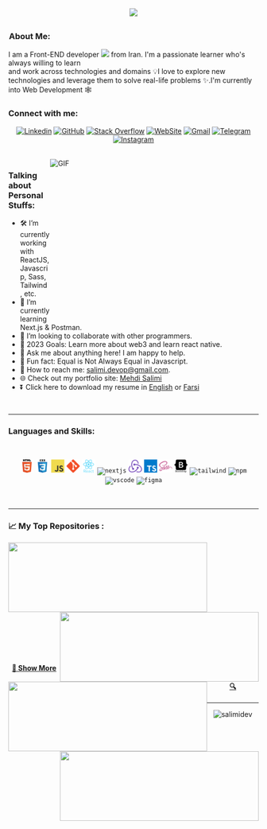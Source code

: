<h1 align="center">
    <img src="https://readme-typing-svg.herokuapp.com/?lines=Hi,+There!+%F0%9F%91%8B;This+is+Mehdi+Salimi;Thanks+for+visiting+my+Github!&center=true&font=Vazirmatn&weight=800&duration=3000&pause=1000&height=100&width=500&color=FDC435&size=30%22">
</h1>

###  About Me:

I am a Front-END developer <img src="https://media.giphy.com/media/WUlplcMpOCEmTGBtBW/giphy.gif" width="30"> from Iran.
I'm a passionate learner who's always willing to learn <br/> and work across technologies and domains 💡I love to explore new technologies and leverage them to solve real-life problems ✨.I'm currently into Web Development 🕸️


### Connect with me:

<div align="center">
    
[![Linkedin](https://img.shields.io/badge/LinkedIn-0A66C2?logo=Linkedin&logoColor=white&style=for-the-badge)](https://www.linkedin.com/in/mehdi-salimi-2050)
[![GitHub](https://img.shields.io/badge/GitHub-181717?logo=GitHub&logoColor=white&style=for-the-badge)](https://github.com/SalimiDev/SalimiDev)
[![Stack Overflow](https://img.shields.io/badge/Stack&nbsp;Overflow-F58025?logo=StackOverflow&logoColor=white&style=for-the-badge)](https://stackoverflow.com/users/17413634/mehdi-salimi)
[![WebSite](https://img.shields.io/badge/WebSite-21759B?logo=WordPress&logoColor=white&style=for-the-badge)](https://mehdisalimi.com)
[![Gmail](https://img.shields.io/badge/Gmail-EA4335?logo=Gmail&logoColor=white&style=for-the-badge)](mailto:salimidevop@gmail.com)
[![Telegram](https://img.shields.io/badge/Telegram-229ED9?logo=Telegram&logoColor=white&style=for-the-badge)](https://t.me/salimidevop)
[![Instagram](https://img.shields.io/badge/Instagram-E4405F?logo=Instagram&logoColor=white&style=for-the-badge)](https://www.instagram.com/mehdi_salimi92)
    
</div>

<br/>


 <img align="right" alt="GIF" src="https://github.com/abhisheknaiidu/abhisheknaiidu/blob/master/code.gif?raw=true" width="420" height="320"/>


### Talking about Personal Stuffs:
    
-   🛠  I’m currently working with ReactJS, Javascrip, Sass, Tailwind , etc.
-   🚀 I’m currently learning Next.js & Postman.
-   👯 I’m looking to collaborate with other programmers.
-   🥅 2023 Goals: Learn more about web3 and learn react native.
-   💬 Ask me about anything here! I am happy to help.
-   👾 Fun fact: Equal is Not Always Equal in Javascript.
-   📧 How to reach me: salimi.devop@gmail.com.
-   🌐 Check out my portfolio site: [Mehdi Salimi](https://mehdisalimi.com)
-   ⏬ Click here to download my resume in [English](https://github.com/SalimiDev/SalimiDev/blob/41664adccfa782def807157eee1533498e5dcb32/resume/Mehdi_Salimi-Frontend_Resume-Ordibehesht-402_eng.pdf?raw=true) or [Farsi](https://github.com/SalimiDev/SalimiDev/blob/da308fe677a30e7aef737c0bf16471655c7d12eb/resume/Mehdi_Salimi-Frontend_Resume-Tir-402_fa.pdf?raw=true)

<br />

---

### Languages and Skills:
&ensp;

<div align="center">
 <code><img height="27" src="https://raw.githubusercontent.com/github/explore/80688e429a7d4ef2fca1e82350fe8e3517d3494d/topics/html/html.png" alt="html"></code>
 <code><img height="27" src="https://raw.githubusercontent.com/github/explore/80688e429a7d4ef2fca1e82350fe8e3517d3494d/topics/css/css.png" alt="css"></code>
 <code><img height="27" src="https://raw.githubusercontent.com/devicons/devicon/master/icons/javascript/javascript-original.svg" alt="javascript"></code>
 <code><img height="27" src="https://raw.githubusercontent.com/devicons/devicon/master/icons/git/git-original.svg" alt="git"></code>
 <code><img height="27" src="https://raw.githubusercontent.com/devicons/devicon/master/icons/react/react-original-wordmark.svg" alt="react"></code>
 <code><img height="27" src="https://cdn.worldvectorlogo.com/logos/nextjs-2.svg" alt="nextjs"></code>
 <code><img height="27" src="https://raw.githubusercontent.com/devicons/devicon/master/icons/redux/redux-original.svg" alt="redux"></code>
 <code><img height="27" src="https://raw.githubusercontent.com/devicons/devicon/master/icons/typescript/typescript-original.svg" alt="typescript"></code>
 <code><img height="27" src="https://raw.githubusercontent.com/devicons/devicon/master/icons/sass/sass-original.svg" alt="sass"></code>
 <code><img height="27" src="https://raw.githubusercontent.com/devicons/devicon/master/icons/bootstrap/bootstrap-plain-wordmark.svg" alt="bootstrap"></code>
 <code><img height="27" src="https://www.vectorlogo.zone/logos/tailwindcss/tailwindcss-icon.svg" alt="tailwind"></code>
 <code><img height="27" src="https://github.com/zumrudu-anka/zumrudu-anka/raw/master/images/npm.svg" alt="npm"></code>
 <code><img height="27" src="https://github.com/zumrudu-anka/zumrudu-anka/raw/master/images/vscode.png" alt="vscode"></code>
 <code><img height="27" src="https://www.vectorlogo.zone/logos/figma/figma-icon.svg" alt="figma"></code>
</div>

<br />
<br />

---

### 📈 My Top Repositories :

<div width="100%" align="center">
    <a align="left" href="https://github.com/SalimiDev/Hotel-ReactJsApp" title="Hillter Hotel">
  <img align="left" width="400" height="140" src="https://github-readme-stats.vercel.app/api/pin/?username=salimidev&repo=Hotel-ReactJsApp&bg_color=000&title_color=FDC435&border_color=FDC435&icon_color=FDC435&text_color=ffffff">
  </a>
    <a align="right" href="https://github.com/peymanath/adminpanel](https://github.com/SalimiDev/Portfolio-Project" title="Portfolio App">
   <img align="right" width="400" height="140" src="https://github-readme-stats.vercel.app/api/pin/?username=salimidev&repo=Portfolio-Project&bg_color=000&title_color=FDC435&border_color=FDC435&icon_color=FDC435&text_color=fff">
  </a>
</div>

<br/><br/><br/><br/><br/><br/>

<div width="100%" align="center">
  <a align="left" href="https://github.com/SalimiDev/Fitness-App" title="Fitness App">
   <img align="left" width="400" height="140" src="https://github-readme-stats.vercel.app/api/pin/?username=salimidev&repo=Fitness-App&bg_color=000&title_color=FDC435&border_color=FDC435&icon_color=FDC435&text_color=ffffff">
  </a>
  <a align="right" href="https://github.com/SalimiDev/TESLA-CLONE" title="TESLA Clone App">
   <img align="right" width="400" height="140" src="https://github-readme-stats.vercel.app/api/pin/?username=salimidev&repo=TESLA-CLONE&bg_color=000&title_color=FDC435&border_color=FDC435&icon_color=FDC435&text_color=ffffff">
  </a>
</div>

<br><br><br><br><br><br>
<h4 align="center">
  <a href="https://github.com/SalimiDev?tab=repositories" title="Show Repositories">🔎 Show More 🔍</a>
</h4>

---

<div width="100%" align="center">
    <img src="https://github-readme-stats.vercel.app/api/top-langs?username=salimidev&show_icons=true&locale=en&layout=compact" alt="salimidev" />
</div>





